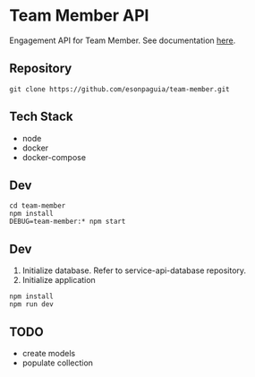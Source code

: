# Team Member API
  Engagement API for Team Member. 
  See documentation [here](doc/team-member.yaml).
## Repository
```
git clone https://github.com/esonpaguia/team-member.git
```

## Tech Stack
- node
- docker
- docker-compose

## Dev
```
cd team-member
npm install
DEBUG=team-member:* npm start
```

## Dev
  1. Initialize database. Refer to service-api-database repository.
  2. Initialize application
  ```
  npm install
  npm run dev
  ```

## TODO
- create models
- populate collection